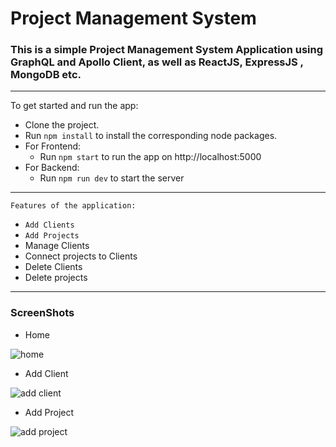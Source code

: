 # Project Management System
### This is a simple Project Management System Application using GraphQL and Apollo Client, as well as ReactJS, ExpressJS , MongoDB etc. 

***

To get started and run the app:
- Clone the project.
- Run `npm install` to install the corresponding node packages.
- For Frontend:
    - Run `npm start` to run the app on http://localhost:5000
- For Backend:
    - Run `npm run dev` to start the server
    
 ***
    
    
    Features of the application:
 - `Add Clients`
 - `Add Projects`
 - Manage Clients
 - Connect projects to Clients
 - Delete Clients
 - Delete projects
 
 ***
 
 ### ScreenShots
 
 - Home
 
 ![home](https://user-images.githubusercontent.com/82182042/212564827-dc9a6dca-bf86-4e73-80f4-109a7cabb2a4.PNG)

- Add Client

 ![add client](https://user-images.githubusercontent.com/82182042/212564862-05785c45-d4d7-4d60-a76d-bd8d1a8507ef.PNG)

- Add Project

![add project](https://user-images.githubusercontent.com/82182042/212564877-cb5821cb-6029-4f62-8817-8ff2d6bc7d88.PNG)
